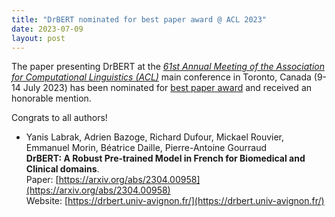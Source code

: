 ```yaml
---
title: "DrBERT nominated for best paper award @ ACL 2023"
date: 2023-07-09
layout: post
---
```


The paper presenting DrBERT at the *[61st Annual Meeting of the Association for Computational Linguistics (ACL)](https://2023.aclweb.org/)* main conference in Toronto, Canada (9-14 July 2023) has been nominated for [best paper award](https://2023.aclweb.org/program/best_papers/) and received an honorable mention.

Congrats to all authors!

- Yanis Labrak, Adrien Bazoge, Richard Dufour, Mickael Rouvier, Emmanuel Morin, Béatrice Daille, Pierre-Antoine Gourraud <br />
  **DrBERT: A Robust Pre-trained Model in French for Biomedical and Clinical domains**.<br />
  Paper: [https://arxiv.org/abs/2304.00958](https://arxiv.org/abs/2304.00958)<br />
  Website: [https://drbert.univ-avignon.fr/](https://drbert.univ-avignon.fr/)

